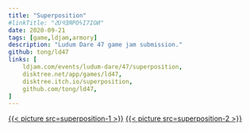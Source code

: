 ```yaml
---
title: "Superposition"
#linkTitle: "ꙄUꟼƎЯPOϟI7IOͶ"
date: 2020-09-21
tags: [game,ldjam,armory]
description: "Ludum Dare 47 game jam submission."
github: tong/ld47
links: [
	ldjam.com/events/ludum-dare/47/superposition,
	disktree.net/app/games/ld47,
	disktree.itch.io/superposition,
	github.com/tong/ld47,
]
---
```

<!-- [{{< image src=superposition-1.webp >}}](https://disktree.net/app/games/superposition/) -->
<!-- [{{< image src=superposition-2.webp >}}](https://disktree.net/app/games/superposition/) -->
[{{< picture src=superposition-1 >}}](https://disktree.net/app/games/superposition/)
[{{< picture src=superposition-2 >}}](https://disktree.net/app/games/superposition/)
